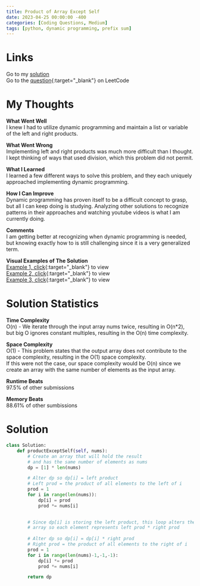 ```yaml
---
title: Product of Array Except Self
date: 2023-04-25 00:00:00 -400
categories: [Coding Questions, Medium]
tags: [python, dynamic programming, prefix sum]
---
```


# Links  

Go to my [solution](#solution)  
Go to the [question](https://leetcode.com/problems/product-of-array-except-self/){:target="_blank"} on LeetCode  

# My Thoughts  

**What Went Well**  
I knew I had to utilize dynamic programming and maintain a list or variable of the left and right products.

**What Went Wrong**  
Implementing left and right products was much more difficult than I thought.  I kept thinking of ways that used division, which this problem did not permit.

**What I Learned**  
I learned a few different ways to solve this problem, and they each uniquely approached implementing dynamic programming.

**How I Can Improve**  
Dynamic programming has proven itself to be a difficult concept to grasp, but all I can keep doing is studying. 
Analyzing other solutions to recognize patterns in their approaches and watching youtube videos is what I am currently doing.

**Comments**  
I am getting better at recognizing when dynamic programming is needed, but knowing exactly how to is still challenging since it is a very generalized term.

**Visual Examples of The Solution**  
[Example 1, click](https://drive.google.com/file/d/14IM4ou9bmGdiBdr1Ez3pXP_OmIKs1T7o/view?usp=sharing){:target="_blank"} to view  
[Example 2, click](https://drive.google.com/file/d/1VYgoAlu3FvNRsYxwaFXea8jKoQK5Dkx2/view?usp=share_link){:target="_blank"} to view  
[Example 3, click](https://drive.google.com/file/d/1aA9I08cEIGjc8v3fx0MeUdfnBjbu_gaq/view?usp=share_link){:target="_blank"} to view  

# Solution Statistics  

**Time Complexity**  
O(n) - We iterate through the input array nums twice, resulting in O(n*2), but big O ignores constant multiples, resulting in the O(n) time complexity.

**Space Complexity**  
O(1) - This problem states that the output array does not contribute to the space complexity, resulting in the O(1) space complexity.  
If this were not the case, our space complexity would be O(n) since we create an array with the same number of elements as the input array.

**Runtime Beats**  
97.5% of other submissions  

**Memory Beats**  
88.61% of other sumbissions  

# Solution  

```python
class Solution:
    def productExceptSelf(self, nums):
        # Create an array that will hold the result
        # and has the same number of elements as nums
        dp = [1] * len(nums)

        # Alter dp so dp[i] = left product
        # Left prod = the product of all elements to the left of i
        prod = 1
        for i in range(len(nums)):
            dp[i] = prod
            prod *= nums[i]

        
        # Since dp[i] is storing the left product, this loop alters the
        # array so each element represents left prod * right prod
        
        # Alter dp so dp[i] = dp[i] * right prod
        # Right prod = the product of all elements to the right of i
        prod = 1
        for i in range(len(nums)-1,-1,-1):
            dp[i] *= prod
            prod *= nums[i]

        return dp
```